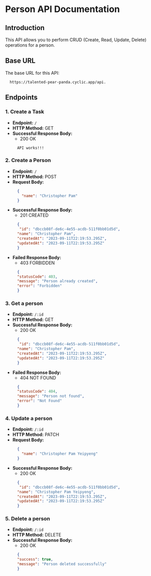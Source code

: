 # Person API Documentation

## Introduction

This API allows you to perform CRUD (Create, Read, Update, Delete) operations for a person.

## Base URL

The base URL for this API:
```url
  https://talented-pear-panda.cyclic.app/api.
```


## Endpoints

### 1. Create a Task
- **Endpoint:** `/`
- **HTTP Method:** GET
- **Successful Response Body:**
  - 200 OK
  ```
    API works!!!
  ```


### 2. Create a Person

- **Endpoint:** `/`
- **HTTP Method:** POST
- **Request Body:**
  ```json
    {
      "name": "Christopher Pam"
    }  
  ```
- **Successful Response Body:**
  - 201 CREATED
  ```json
    {
     "id": "dbccb08f-de6c-4e55-acdb-511f0bb01d5d",
    "name": "Christopher Pam",
    "createdAt": "2023-09-11T22:19:53.295Z",
    "updatedAt": "2023-09-11T22:19:53.295Z"
    }  
  ```  
- **Failed Response Body:**
  - 403 FORBIDDEN
  ```json
    {
    "statusCode": 403,
    "message": "Person already created",
    "error": "Forbidden"
    }  
  ```  

### 3. Get a person
- **Endpoint:** `/:id`
- **HTTP Method:** GET
- **Successful Response Body:**
  - 200 OK
  ```json
    {
     "id": "dbccb08f-de6c-4e55-acdb-511f0bb01d5d",
    "name": "Christopher Pam",
    "createdAt": "2023-09-11T22:19:53.295Z",
    "updatedAt": "2023-09-11T22:19:53.295Z"
    }  
  ```  
- **Failed Response Body:**
  - 404 NOT FOUND
  ```json
    {
    "statusCode": 404,
    "message": "Person not found",
    "error": "Not Found"
    }  
  ```  

### 4. Update a person
- **Endpoint:** `/:id`
- **HTTP Method:** PATCH
- **Request Body:**
  ```json
    {
      "name": "Christopher Pam Yeipyeng"
    }  
  ```
- **Successful Response Body:**
  - 200 OK
  ```json
    {
     "id": "dbccb08f-de6c-4e55-acdb-511f0bb01d5d",
    "name": "Christopher Pam Yeipyeng",
    "createdAt": "2023-09-11T22:19:53.295Z",
    "updatedAt": "2023-09-11T22:19:53.295Z"
    }  
  ```  
### 5. Delete a person
- **Endpoint:** `/:id`
- **HTTP Method:** DELETE
- **Successful Response Body:**
  - 200 OK
  ```json
    {
    "success": true,
    "message": "Person deleted successfully"
    }  
  ```    


